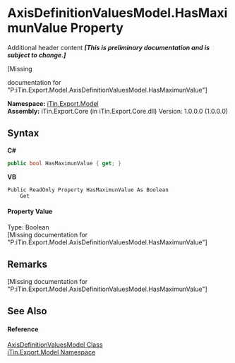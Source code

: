 # AxisDefinitionValuesModel.HasMaximunValue Property 
Additional header content _**\[This is preliminary documentation and is subject to change.\]**_

\[Missing <summary> documentation for "P:iTin.Export.Model.AxisDefinitionValuesModel.HasMaximunValue"\]

**Namespace:**&nbsp;<a href="ef57ffcc-e95e-b212-5a46-9aa6f5a3511f">iTin.Export.Model</a><br />**Assembly:**&nbsp;iTin.Export.Core (in iTin.Export.Core.dll) Version: 1.0.0.0 (1.0.0.0)

## Syntax

**C#**<br />
``` C#
public bool HasMaximunValue { get; }
```

**VB**<br />
``` VB
Public ReadOnly Property HasMaximunValue As Boolean
	Get
```


#### Property Value
Type: Boolean<br />\[Missing <value> documentation for "P:iTin.Export.Model.AxisDefinitionValuesModel.HasMaximunValue"\]

## Remarks
\[Missing <remarks> documentation for "P:iTin.Export.Model.AxisDefinitionValuesModel.HasMaximunValue"\]

## See Also


#### Reference
<a href="f8b33ddd-13dd-da9b-b196-daae8daad451">AxisDefinitionValuesModel Class</a><br /><a href="ef57ffcc-e95e-b212-5a46-9aa6f5a3511f">iTin.Export.Model Namespace</a><br />